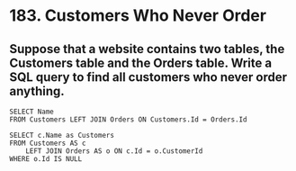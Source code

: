 # 183. Customers Who Never Order
## Suppose that a website contains two tables, the Customers table and the Orders table. Write a SQL query to find all customers who never order anything.

```
SELECT Name
FROM Customers LEFT JOIN Orders ON Customers.Id = Orders.Id

SELECT c.Name as Customers
FROM Customers AS c
    LEFT JOIN Orders AS o ON c.Id = o.CustomerId
WHERE o.Id IS NULL
```